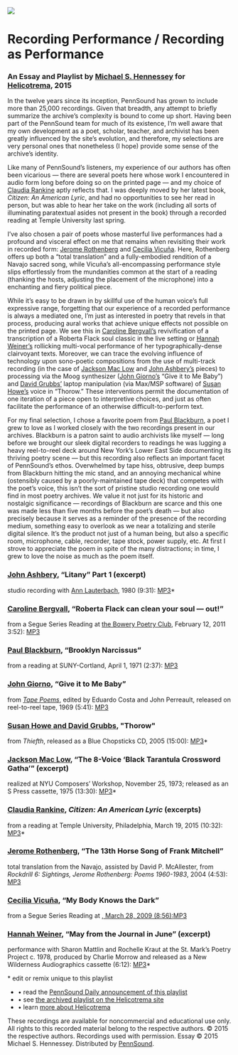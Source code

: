![](http://etc.usf.edu/clipart/4200/4252/record_1_sm.gif)  

Recording Performance / Recording as Performance
================================================

### An Essay and Playlist by [Michael S. Hennessey](Hennessey.php) for [Helicotrema](http://helicotrema.blauerhase.com/), 2015

  
  

In the twelve years since its inception, PennSound has grown to include more than 25,000 recordings. Given that breadth, any attempt to briefly summarize the archive’s complexity is bound to come up short. Having been part of the PennSound team for much of its existence, I’m well aware that my own development as a poet, scholar, teacher, and archivist has been greatly influenced by the site’s evolution, and therefore, my selections are very personal ones that nonetheless (I hope) provide some sense of the archive’s identity.

Like many of PennSound’s listeners, my experience of our authors has often been vicarious — there are several poets here whose work I encountered in audio form long before doing so on the printed page — and my choice of [Claudia Rankine](Rankine.html) aptly reflects that. I was deeply moved by her latest book, *Citizen: An American Lyric*, and had no opportunities to see her read in person, but was able to hear her take on the work (including all sorts of illuminating paratextual asides not present in the book) through a recorded reading at Temple University last spring.

I’ve also chosen a pair of poets whose masterful live performances had a profound and visceral effect on me that remains when revisiting their work in recorded form: [Jerome Rothenberg](Rothenberg.php) and [Cecilia Vicuña](Vicuna.php). Here, Rothenberg offers up both a “total translation” and a fully-embodied rendition of a Navajo sacred song, while Vicuña’s all-encompassing performance style slips effortlessly from the mundanities common at the start of a reading (thanking the hosts, adjusting the placement of the microphone) into a enchanting and fiery political piece.

While it’s easy to be drawn in by skillful use of the human voice’s full expressive range, forgetting that our experience of a recorded performance is always a mediated one, I’m just as interested in poetry that revels in that process, producing aural works that achieve unique effects not possible on the printed page. We see this in [Caroline Bergvall’s](Bergvall.php) revivification of a transcription of a Roberta Flack soul classic in the live setting or [Hannah Weiner’s](Weiner.php) rollicking multi-vocal performance of her typographically-dense clairvoyant texts. Moreover, we can trace the evolving influence of technology upon sono-poetic compositions from the use of multi-track recording (in the case of [Jackson Mac Low](Mac-Low.php) and [John Ashbery’s](Ashbery.php) pieces) to processing via the Moog synthesizer ([John Giorno’s](Giorno.php) “Give it to Me Baby”) and [David Grubbs’](Howe-Grubbs.php) laptop manipulation (via Max/MSP software) of [Susan Howe’s](Howe.php) voice in “Thorow.” These interventions permit the documentation of one iteration of a piece open to interpretive choices, and just as often facilitate the performance of an otherwise difficult-to-perform text.

For my final selection, I chose a favorite poem from [Paul Blackburn](Blackburn.php), a poet I grew to love as I worked closely with the two recordings present in our archives. Blackburn is a patron saint to audio archivists like myself — long before we brought our sleek digital recorders to readings he was lugging a heavy reel-to-reel deck around New York’s Lower East Side documenting its thriving poetry scene — but this recording also reflects an important facet of PennSound’s ethos. Overwhelmed by tape hiss, obtrusive, deep bumps from Blackburn hitting the mic stand, and an annoying mechanical whine (ostensibly caused by a poorly-maintained tape deck) that competes with the poet’s voice, this isn’t the sort of pristine studio recording one would find in most poetry archives. We value it not just for its historic and nostalgic significance — recordings of Blackburn are scarce and this one was made less than five months before the poet’s death — but also precisely because it serves as a reminder of the presence of the recording medium, something easy to overlook as we near a totalizing and sterile digital silence. It’s the product not just of a human being, but also a specific room, microphone, cable, recorder, tape stock, power supply, etc. At first I strove to appreciate the poem in spite of the many distractions; in time, I grew to love the noise as much as the poem itself.

  

### [John Ashbery](Ashbery.php), “Litany” Part 1 (excerpt)

studio recording with [Ann Lauterbach](Lauterbach.php), 1980 (9:31): [MP3](https://media.sas.upenn.edu/pennsound/groups/Helicotrema/Ashbery_Litany-excerpt_1980.mp3)\*

  

### [Caroline Bergvall](Bergvall.php), “Roberta Flack can clean your soul — out!”

from a Segue Series Reading at [the Bowery Poetry Club](Segue-BPC.php), February 12, 2011 3:52): [MP3](https://media.sas.upenn.edu/pennsound/groups/Helicotrema/Bergvall-Caroline_04_Roberta-Flack-can-clean-your-soul-out_Segue-Series_BPC_2-12-11.mp3)

  

### [Paul Blackburn](Blackburn.php), “Brooklyn Narcissus”

from a reading at SUNY-Cortland, April 1, 1971 (2:37): [MP3](https://media.sas.upenn.edu/pennsound/groups/Helicotrema/Blackburn-Paul_05_Brooklyn-Narcissus_SUNY-Cortland_04-01-71.mp3)

  

### [John Giorno](Giorno.php), “Give it to Me Baby”

from [*Tape Poems*](Tape-Poems.php), edited by Eduardo Costa and John Perreault, released on reel-to-reel tape, 1969 (5:41): [MP3](https://media.sas.upenn.edu/pennsound/groups/Helicotrema/Giorno-John_Give-it-to-Me-Baby_Tape-Poems_1969.mp3)

  

### [Susan Howe and David Grubbs](Howe-Grubbs.php), "Thorow"

from *Thiefth*, released as a Blue Chopsticks CD, 2005 (15:00): [MP3](https://media.sas.upenn.edu/pennsound/groups/Helicotrema/Howe-Susan-and-David-Grubbs_Thorow_Thiefth_2005.mp3)\*

  

### [Jackson Mac Low](Mac-Low.php), “The 8-Voice ‘Black Tarantula Crossword Gatha’” (excerpt)

realized at NYU Composers’ Workshop, November 25, 1973; released as an S Press cassette, 1975 (13:30): [MP3](https://media.sas.upenn.edu/pennsound/groups/Helicotrema/Mac-Low-Jackson_8-Voice-Black-Tarantula-Crsswrd-Gatha_1973.mp3)\*

  

### [Claudia Rankine](Rankine.html), *Citizen: An American Lyric* (excerpts)

from a reading at Temple University, Philadelphia, March 19, 2015 (10:32): [MP3](https://media.sas.upenn.edu/pennsound/groups/Helicotrema/Rankine-Claudia_Citizen-excerpts_2014.mp3)\*

  

### [Jerome Rothenberg](Rothenberg.php), “The 13th Horse Song of Frank Mitchell”

total translation from the Navajo, assisted by David P. McAllester, from *Rockdrill 6: Sightings, Jerome Rothenberg: Poems 1960-1983*, 2004 (4:53): [MP3](https://media.sas.upenn.edu/pennsound/groups/Helicotrema/Rothenberg-Jerome_19_The-13th-Horse_Sightings_Rockdrill-6_2004.mp3)

  

### [Cecilia Vicuña](Vicuna.php), “My Body Knows the Dark”

from a Segue Series Reading at [, March 28, 2009 (8:56):](Segue-BPC.php)[MP3](https://media.sas.upenn.edu/pennsound/groups/Helicotrema/Vicuna-Cecilia_01_My-Body-Knows-The-Dark_Segue-BPC_03-28-09.mp3)

  

### [Hannah Weiner](Weiner.php), “May from the Journal in June” (excerpt)

performance with Sharon Mattlin and Rochelle Kraut at the St. Mark’s Poetry Project c. 1978, produced by Charlie Morrow and released as a New Wilderness Audiographics cassette (6:12): [MP3](https://media.sas.upenn.edu/pennsound/groups/Helicotrema/Weiner-Hannah_May-from-the-Journal-in-June_Kenning.mp3)\*

  

\* edit or remix unique to this playlist

-   • read the [PennSound Daily announcement of this playlist](http://writing.upenn.edu/pennsound/daily/201510.php#2_15:25)
-   • see [the archived playlist on the Helicotrema site](http://helicotrema.blauerhase.com/post/129769435880/pennsoundwebsession)
-   • learn [more about Helicotrema](http://helicotrema.blauerhase.com/post/121516845890/about)

  
  

These recordings are available for noncommercial and educational use only. All rights
to this recorded material belong to the respective authors. © 2015 the respective authors. Recordings used
with permission. Essay © 2015 Michael S. Hennessey. Distributed by
[PennSound](http://www.writing.upenn.edu/pennsound/index.html).

